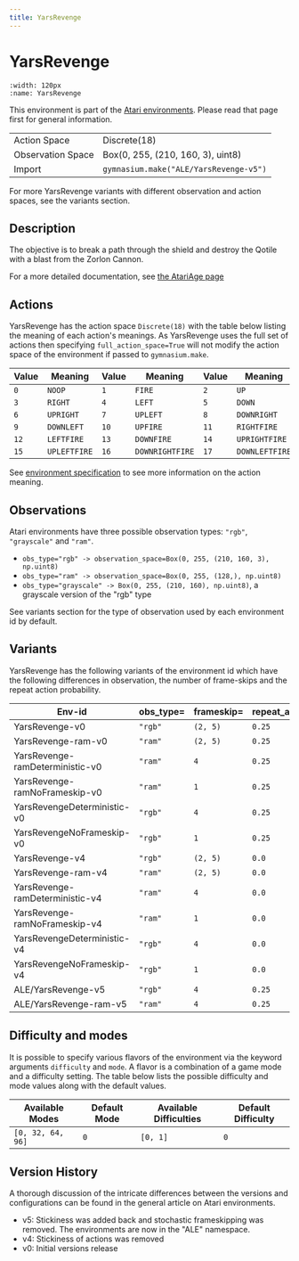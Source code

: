 ```yaml
---
title: YarsRevenge
---
```


# YarsRevenge

```{figure} ../_static/videos/environments/yars_revenge.gif
:width: 120px
:name: YarsRevenge
```

This environment is part of the <a href='..'>Atari environments</a>. Please read that page first for general information.

|   |   |
|---|---|
| Action Space | Discrete(18) |
| Observation Space | Box(0, 255, (210, 160, 3), uint8) |
| Import | `gymnasium.make("ALE/YarsRevenge-v5")` |

For more YarsRevenge variants with different observation and action spaces, see the variants section.

## Description

The objective is to break a path through the shield and destroy the Qotile with a blast from the Zorlon Cannon.

For a more detailed documentation, see [the AtariAge page](https://atariage.com/manual_page.php?SoftwareLabelID=603&currentPage=1&maxPages=12)

## Actions

YarsRevenge has the action space `Discrete(18)` with the table below listing the meaning of each action's meanings.
As YarsRevenge uses the full set of actions then specifying `full_action_space=True` will not modify the action space of the environment if passed to `gymnasium.make`.

| Value   | Meaning      | Value   | Meaning         | Value   | Meaning        |
|---------|--------------|---------|-----------------|---------|----------------|
| `0`     | `NOOP`       | `1`     | `FIRE`          | `2`     | `UP`           |
| `3`     | `RIGHT`      | `4`     | `LEFT`          | `5`     | `DOWN`         |
| `6`     | `UPRIGHT`    | `7`     | `UPLEFT`        | `8`     | `DOWNRIGHT`    |
| `9`     | `DOWNLEFT`   | `10`    | `UPFIRE`        | `11`    | `RIGHTFIRE`    |
| `12`    | `LEFTFIRE`   | `13`    | `DOWNFIRE`      | `14`    | `UPRIGHTFIRE`  |
| `15`    | `UPLEFTFIRE` | `16`    | `DOWNRIGHTFIRE` | `17`    | `DOWNLEFTFIRE` |

See [environment specification](../env-spec) to see more information on the action meaning.

## Observations

Atari environments have three possible observation types: `"rgb"`, `"grayscale"` and `"ram"`.

- `obs_type="rgb" -> observation_space=Box(0, 255, (210, 160, 3), np.uint8)`
- `obs_type="ram" -> observation_space=Box(0, 255, (128,), np.uint8)`
- `obs_type="grayscale" -> Box(0, 255, (210, 160), np.uint8)`, a grayscale version of the "rgb" type

See variants section for the type of observation used by each environment id by default.


## Variants

YarsRevenge has the following variants of the environment id which have the following differences in observation,
the number of frame-skips and the repeat action probability.

| Env-id                          | obs_type=   | frameskip=   | repeat_action_probability=   |
|---------------------------------|-------------|--------------|------------------------------|
| YarsRevenge-v0                  | `"rgb"`     | `(2, 5)`     | `0.25`                       |
| YarsRevenge-ram-v0              | `"ram"`     | `(2, 5)`     | `0.25`                       |
| YarsRevenge-ramDeterministic-v0 | `"ram"`     | `4`          | `0.25`                       |
| YarsRevenge-ramNoFrameskip-v0   | `"ram"`     | `1`          | `0.25`                       |
| YarsRevengeDeterministic-v0     | `"rgb"`     | `4`          | `0.25`                       |
| YarsRevengeNoFrameskip-v0       | `"rgb"`     | `1`          | `0.25`                       |
| YarsRevenge-v4                  | `"rgb"`     | `(2, 5)`     | `0.0`                        |
| YarsRevenge-ram-v4              | `"ram"`     | `(2, 5)`     | `0.0`                        |
| YarsRevenge-ramDeterministic-v4 | `"ram"`     | `4`          | `0.0`                        |
| YarsRevenge-ramNoFrameskip-v4   | `"ram"`     | `1`          | `0.0`                        |
| YarsRevengeDeterministic-v4     | `"rgb"`     | `4`          | `0.0`                        |
| YarsRevengeNoFrameskip-v4       | `"rgb"`     | `1`          | `0.0`                        |
| ALE/YarsRevenge-v5              | `"rgb"`     | `4`          | `0.25`                       |
| ALE/YarsRevenge-ram-v5          | `"ram"`     | `4`          | `0.25`                       |

## Difficulty and modes

It is possible to specify various flavors of the environment via the keyword arguments `difficulty` and `mode`.
A flavor is a combination of a game mode and a difficulty setting. The table below lists the possible difficulty and mode values
along with the default values.

| Available Modes   | Default Mode   | Available Difficulties   | Default Difficulty   |
|-------------------|----------------|--------------------------|----------------------|
| `[0, 32, 64, 96]` | `0`            | `[0, 1]`                 | `0`                  |

## Version History

A thorough discussion of the intricate differences between the versions and configurations can be found in the general article on Atari environments.

* v5: Stickiness was added back and stochastic frameskipping was removed. The environments are now in the "ALE" namespace.
* v4: Stickiness of actions was removed
* v0: Initial versions release
